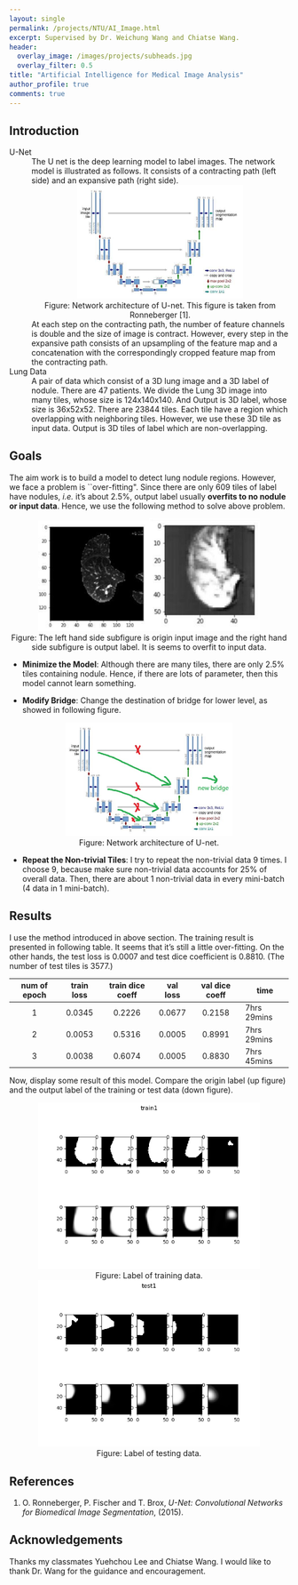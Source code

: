 ```yaml
---
layout: single
permalink: /projects/NTU/AI_Image.html
excerpt: Supervised by Dr. Weichung Wang and Chiatse Wang.
header:
  overlay_image: /images/projects/subheads.jpg
  overlay_filter: 0.5
title: "Artificial Intelligence for Medical Image Analysis"
author_profile: true
comments: true
---
```


## Introduction
<dl>
  <dt>U-Net</dt>
  <dd>The U net is the deep learning model to label images. The network model is illustrated as follows. It consists of a contracting path (left side) and an expansive path (right side).
  <center>
    <img src="/images/projects/ai_img/unet.jpg" width="300" alt="diag of unet"/>
    <figcaption>Figure: Network architecture of U-net. This figure is taken from Ronneberger [1].</figcaption>
  </center>
  At each step on the contracting path, the number of feature channels is double and the size of image is contract. However, every step in the expansive path consists of an upsampling of the feature map and a concatenation with the correspondingly cropped feature map from the contracting path.</dd>

  <dt>Lung Data</dt>
  <dd>A pair of data which consist of a 3D lung image and a 3D label of nodule. There are 47 patients. We divide the Lung 3D image into many tiles, whose size is 124x140x140. And Output is 3D label, whose size is 36x52x52. There are 23844 tiles. Each tile have a region which overlapping with neighboring tiles. However, we use these 3D tile as input data. Output is 3D tiles of label which are non-overlapping.</dd>
</dl>


## Goals

  The aim work is to build a model to detect lung nodule regions. However, we face a problem is ``over-fitting". Since there are only 609 tiles of label have nodules, <i>i.e.</i> it’s about 2.5%, output label usually <b>overfits to no nodule or input data</b>. Hence, we use the following method to solve above problem.
  <center class="half">
    <img src="/images/projects/ai_img/oriimage.jpg" width="200" alt="ori img"/><img src="/images/projects/ai_img/prelabel.jpg" width="200" alt="overfit label"/> 
    <figcaption>Figure: The left hand side subfigure is origin input image and the right hand side subfigure is output label. It is seems to overfit to input data.</figcaption>
  </center>

  * <b>Minimize the Model</b>: Although there are many tiles, there are only 2.5% tiles containing nodule. Hence, if there are lots of parameter, then this model cannot learn something.

  * <b>Modify Bridge</b>: Change the destination of bridge for lower level, as showed in following figure.
  <div style="text-align:center">
  <img src="/images/projects/ai_img/unet_mod.jpg" width="300" alt="diag of unet"/>
  <figcaption>Figure: Network architecture of U-net.</figcaption>
  </div>

  * <b>Repeat the Non-trivial Tiles</b>: I try to repeat the non-trivial data 9 times. I choose 9, because make sure non-trivial data accounts for 25% of overall data. Then, there are about 1 non-trivial data in every mini-batch (4 data in 1 mini-batch).

## Results
  I use the method introduced in above section. The training result is presented in following table. It seems that it’s still a little over-fitting. On the other hands, the test loss is 0.0007 and test dice coefficient is 0.8810. (The number of test tiles is 3577.)

  | num of epoch | train loss | train dice coeff | val loss | val dice coeff | time        |
  |:------------:|:----------:|:----------------:|:--------:|:--------------:|-------------|
  |       1      |   0.0345   |      0.2226      |  0.0677  |     0.2158     | 7hrs 29mins |
  |       2      |   0.0053   |      0.5316      |  0.0005  |     0.8991     | 7hrs 29mins |
  |       3      |   0.0038   |      0.6074      |  0.0005  |     0.8830     | 7hrs 45mins |

  Now, display some result of this model. Compare the origin label (up figure) and the
output label of the training or test data (down figure).
  <div style="text-align:center">
  <img src="/images/projects/ai_img/train1.jpg" width="400" alt="diag of unet"/>
  <figcaption>Figure: Label of training data.</figcaption>
  </div>
  <div style="text-align:center">
  <img src="/images/projects/ai_img/test1.jpg" width="400" alt="diag of unet"/>
  <figcaption>Figure: Label of testing data.</figcaption>
  </div>


## References

  1. O. Ronneberger, P. Fischer and T. Brox, <i>U-Net: Convolutional Networks for Biomedical Image Segmentation</i>, (2015).

## Acknowledgements

  Thanks my classmates Yuehchou Lee and Chiatse Wang. I would like to thank Dr. Wang for the guidance and encouragement.